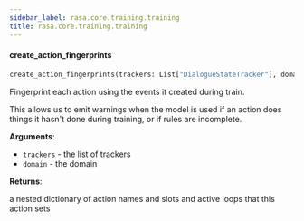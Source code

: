 ```yaml
---
sidebar_label: rasa.core.training.training
title: rasa.core.training.training
---
```


#### create\_action\_fingerprints

```python
create_action_fingerprints(trackers: List["DialogueStateTracker"], domain: "Domain") -> Dict[Text, Dict[Text, List[Text]]]
```

Fingerprint each action using the events it created during train.

This allows us to emit warnings when the model is used
if an action does things it hasn&#x27;t done during training,
or if rules are incomplete.

**Arguments**:

- `trackers` - the list of trackers
- `domain` - the domain
  

**Returns**:

  a nested dictionary of action names and slots and active loops
  that this action sets

